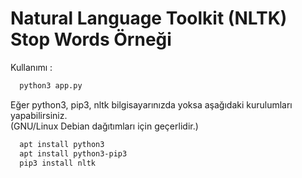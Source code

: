 # Natural Language Toolkit (NLTK) Stop Words Örneği

Kullanımı :
```bash
  python3 app.py
```

Eğer python3, pip3, nltk bilgisayarınızda yoksa aşağıdaki kurulumları yapabilirsiniz.<br/> (GNU/Linux Debian dağıtımları için geçerlidir.)
```bash
  apt install python3
  apt install python3-pip3
  pip3 install nltk
```
